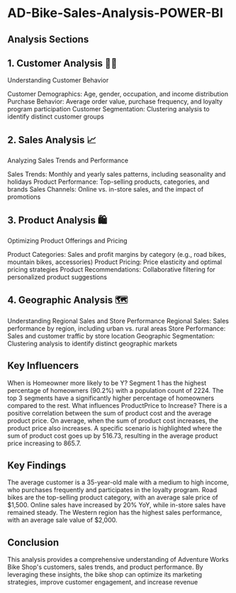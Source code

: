 # AD-Bike-Sales-Analysis-POWER-BI

## Analysis Sections
## 1. Customer Analysis 🚴‍♂️
Understanding Customer Behavior

Customer Demographics: Age, gender, occupation, and income distribution
Purchase Behavior: Average order value, purchase frequency, and loyalty program participation
Customer Segmentation: Clustering analysis to identify distinct customer groups

## 2. Sales Analysis 📈
Analyzing Sales Trends and Performance

Sales Trends: Monthly and yearly sales patterns, including seasonality and holidays
Product Performance: Top-selling products, categories, and brands
Sales Channels: Online vs. in-store sales, and the impact of promotions

## 3. Product Analysis 🛍️
Optimizing Product Offerings and Pricing

Product Categories: Sales and profit margins by category (e.g., road bikes, mountain bikes, accessories)
Product Pricing: Price elasticity and optimal pricing strategies
Product Recommendations: Collaborative filtering for personalized product suggestions

## 4. Geographic Analysis 🗺️
Understanding Regional Sales and Store Performance
Regional Sales: Sales performance by region, including urban vs. rural areas
Store Performance: Sales and customer traffic by store location
Geographic Segmentation: Clustering analysis to identify distinct geographic markets

## Key Influencers
When is Homeowner more likely to be Y?
Segment 1 has the highest percentage of homeowners (90.2%) with a population count of 2224.
The top 3 segments have a significantly higher percentage of homeowners compared to the rest.
What influences ProductPrice to Increase?
There is a positive correlation between the sum of product cost and the average product price.
On average, when the sum of product cost increases, the product price also increases.
A specific scenario is highlighted where the sum of product cost goes up by 516.73, resulting in the average product price increasing to 865.7.

## Key Findings
The average customer is a 35-year-old male with a medium to high income, who purchases frequently and participates in the loyalty program.
Road bikes are the top-selling product category, with an average sale price of $1,500.
Online sales have increased by 20% YoY, while in-store sales have remained steady.
The Western region has the highest sales performance, with an average sale value of $2,000.

## Conclusion
This analysis provides a comprehensive understanding of Adventure Works Bike Shop's customers, sales trends, and product performance. By leveraging these insights, the bike shop can optimize its marketing strategies, improve customer engagement, and increase revenue
